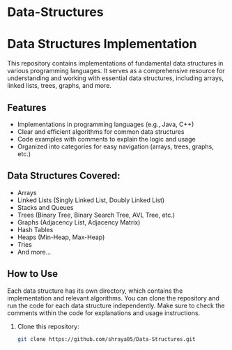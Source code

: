 # Data-Structures
# Data Structures Implementation

This repository contains implementations of fundamental data structures in various programming languages. It serves as a comprehensive resource for understanding and working with essential data structures, including arrays, linked lists, trees, graphs, and more.

## Features
- Implementations in programming languages (e.g., Java, C++)
- Clear and efficient algorithms for common data structures
- Code examples with comments to explain the logic and usage
- Organized into categories for easy navigation (arrays, trees, graphs, etc.)

## Data Structures Covered:
- Arrays
- Linked Lists (Singly Linked List, Doubly Linked List)
- Stacks and Queues
- Trees (Binary Tree, Binary Search Tree, AVL Tree, etc.)
- Graphs (Adjacency List, Adjacency Matrix)
- Hash Tables
- Heaps (Min-Heap, Max-Heap)
- Tries
- And more...

## How to Use
Each data structure has its own directory, which contains the implementation and relevant algorithms. You can clone the repository and run the code for each data structure independently. Make sure to check the comments within the code for explanations and usage instructions.

1. Clone this repository:
   ```bash
   git clone https://github.com/shraya05/Data-Structures.git
